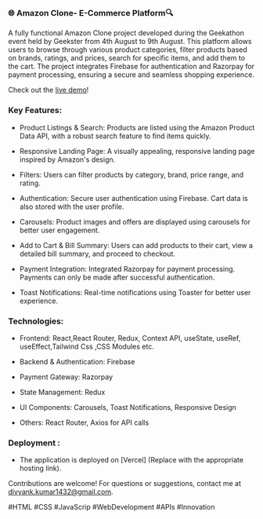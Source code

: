 ### 🌐 Amazon Clone- E-Commerce Platform🔍



A fully functional Amazon Clone project developed during the Geekathon event held by Geekster from 4th August to 9th August. This platform allows users to browse through various product categories, filter products based on brands, ratings, and prices, search for specific items, and add them to the cart. The project integrates Firebase for authentication and Razorpay for payment processing, ensuring a secure and seamless shopping experience.

Check out the [live demo](https://amazon-clone-mct-5.vercel.app/)!


### Key Features:


- Product Listings & Search: Products are listed using the Amazon Product Data API, with a robust search feature to find items quickly.

- Responsive Landing Page: A visually appealing, responsive landing page inspired by Amazon's design.

- Filters: Users can filter products by category, brand, price range, and rating.

- Authentication: Secure user authentication using Firebase. Cart data is also stored with the user profile.

- Carousels: Product images and offers are displayed using carousels for better user engagement.

- Add to Cart & Bill Summary: Users can add products to their cart, view a detailed bill summary, and proceed to checkout.

- Payment Integration: Integrated Razorpay for payment processing. Payments can only be made after successful authentication.

- Toast Notifications: Real-time notifications using Toaster for better user experience.



### Technologies:

- Frontend: React,React Router, Redux, Context API, useState, useRef, useEffect,Tailwind Css ,CSS Modules etc.

- Backend & Authentication: Firebase

- Payment Gateway: Razorpay

- State Management: Redux

- UI Components: Carousels, Toast Notifications, Responsive Design

- Others: React Router, Axios for API calls



### Deployment :

- The application is deployed on [Vercel] (Replace with the appropriate hosting link).


Contributions are welcome! For questions or suggestions, contact me at divyank.kumar1432@gmail.com.



#HTML #CSS #JavaScrip #WebDevelopment #APIs  #Innovation
